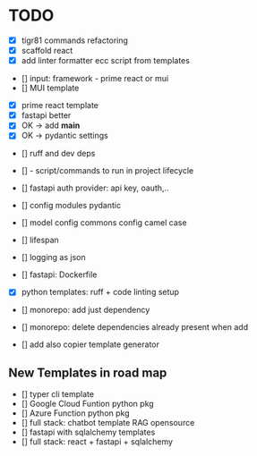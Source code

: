# TODO

- [X] tigr81 commands refactoring
- [X] scaffold react
- [X] add linter formatter ecc script from templates
- [] input: framework - prime react or mui  
- [] MUI template
- [X] prime react template
- [X] fastapi better
- [X] OK -> add __main__
- [X] OK -> pydantic settings
- [] ruff and dev deps
- [] - script/commands to run in project lifecycle
- [] fastapi auth provider: api key, oauth,..
- [] config modules pydantic
- [] model config commons config camel case
- [] lifespan
- [] logging as json

- [] fastapi: Dockerfile
- [X] python templates: ruff + code linting setup
- [] monorepo: add just dependency
- [] monorepo: delete dependencies already present when add

- [] add also copier template generator

## New Templates in road map

- [] typer cli template
- [] Google Cloud Funtion python pkg
- [] Azure Function python pkg
- [] full stack: chatbot template RAG opensource
- [] fastapi with sqlalchemy templates
- [] full stack: react + fastapi + sqlalchemy